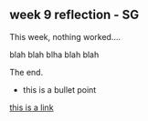 ## week 9 reflection - SG

This week, nothing worked....

blah blah blha blah blah

The end.

+ this is a bullet point

[this is a link](https://google.com)
